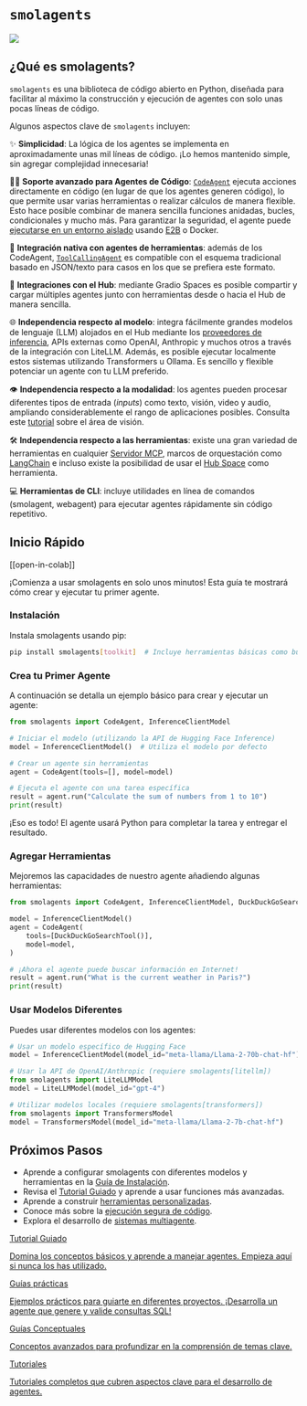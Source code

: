 # `smolagents`

<div class="flex justify-center">
    <img src="https://huggingface.co/datasets/huggingface/documentation-images/resolve/main/smolagents/license_to_call.png" style="max-width:700px"/>
</div>

## ¿Qué es smolagents?

`smolagents` es una biblioteca de código abierto en Python, diseñada para facilitar al máximo la construcción y ejecución de agentes con solo unas pocas líneas de código.

Algunos aspectos clave de `smolagents` incluyen:

✨ **Simplicidad**: La lógica de los agentes se implementa en aproximadamente unas mil líneas de código. ¡Lo hemos mantenido simple, sin agregar complejidad innecesaria!

🧑‍💻 **Soporte avanzado para Agentes de Código**: [`CodeAgent`](reference/agents#smolagents.CodeAgent) ejecuta acciones directamente en código (en lugar de que los agentes generen código), lo que permite usar varias herramientas o realizar cálculos de manera flexible. Esto hace posible combinar de manera sencilla funciones anidadas, bucles, condicionales y mucho más. Para garantizar la seguridad, el agente puede [ejecutarse en un entorno aislado](tutorials/secure_code_execution) usando [E2B](https://e2b.dev/) o Docker.

📡 **Integración nativa con agentes de herramientas**: además de los CodeAgent,  [`ToolCallingAgent`](reference/agents#smolagents.ToolCallingAgent) es compatible con el esquema tradicional basado en JSON/texto para casos en los que se prefiera este formato.

🤗 **Integraciones con el Hub**: mediante Gradio Spaces es posible compartir y cargar múltiples agentes junto con herramientas desde o hacia el Hub de manera sencilla.

🌐 **Independencia respecto al modelo**: integra fácilmente grandes modelos de lenguaje (LLM) alojados en el Hub mediante los [proveedores de inferencia](https://huggingface.co/docs/inference-providers/index), APIs externas como OpenAI, Anthropic y muchos otros a través de la integración con LiteLLM. Además, es posible ejecutar localmente estos sistemas utilizando Transformers u Ollama. Es sencillo y flexible potenciar un agente con tu LLM preferido.

👁️ **Independencia respecto a la modalidad**: los agentes pueden procesar diferentes tipos de entrada (_inputs_) como texto, visión, video y audio, ampliando considerablemente el rango de aplicaciones posibles. Consulta este [tutorial](https://huggingface.co/docs/smolagents/v1.21.0/en/examples/web_browser) sobre el área de visión.

🛠️ **Independencia respecto a las herramientas**: existe una gran variedad de herramientas en cualquier [Servidor MCP](reference/tools#smolagents.ToolCollection.from_mcp), marcos de orquestación como [LangChain](reference/tools#smolagents.Tool.from_langchain) e incluso existe la posibilidad de usar el [Hub Space](reference/tools#smolagents.Tool.from_space) como herramienta.

💻 **Herramientas de CLI**: incluye utilidades en línea de comandos (smolagent, webagent) para ejecutar agentes rápidamente sin código repetitivo.

## Inicio Rápido

[[open-in-colab]]

¡Comienza a usar smolagents en solo unos minutos! Esta guía te mostrará cómo crear y ejecutar tu primer agente.

### Instalación

Instala smolagents usando pip:

```bash
pip install smolagents[toolkit]  # Incluye herramientas básicas como búsqueda web.
```

### Crea tu Primer Agente

A continuación se detalla un ejemplo básico para crear y ejecutar un agente:


```python
from smolagents import CodeAgent, InferenceClientModel

# Iniciar el modelo (utilizando la API de Hugging Face Inference)
model = InferenceClientModel()  # Utiliza el modelo por defecto

# Crear un agente sin herramientas
agent = CodeAgent(tools=[], model=model)

# Ejecuta el agente con una tarea específica
result = agent.run("Calculate the sum of numbers from 1 to 10")
print(result)
```
¡Eso es todo! El agente usará Python para completar la tarea y entregar el resultado.

### Agregar Herramientas

Mejoremos las capacidades de nuestro agente añadiendo algunas herramientas:

```python
from smolagents import CodeAgent, InferenceClientModel, DuckDuckGoSearchTool

model = InferenceClientModel()
agent = CodeAgent(
    tools=[DuckDuckGoSearchTool()],
    model=model,
)

# ¡Ahora el agente puede buscar información en Internet!
result = agent.run("What is the current weather in Paris?")
print(result)
```

### Usar Modelos Diferentes

Puedes usar diferentes modelos con los agentes:

```python
# Usar un modelo específico de Hugging Face
model = InferenceClientModel(model_id="meta-llama/Llama-2-70b-chat-hf")

# Usar la API de OpenAI/Anthropic (requiere smolagents[litellm])
from smolagents import LiteLLMModel
model = LiteLLMModel(model_id="gpt-4")

# Utilizar modelos locales (requiere smolagents[transformers])
from smolagents import TransformersModel
model = TransformersModel(model_id="meta-llama/Llama-2-7b-chat-hf")
```

## Próximos Pasos

- Aprende a configurar smolagents con diferentes modelos y herramientas en la [Guía de Instalación](installation).
- Revisa el [Tutorial Guiado](guided_tour) y aprende a usar funciones más avanzadas.
- Aprende a construir [herramientas personalizadas](tutorials/tools).
- Conoce más sobre la [ejecución segura de código](tutorials/secure_code_execution).
- Explora el desarrollo de [sistemas multiagente](tutorials/building_good_agents).

<div class="mt-10">
  <div class="w-full flex flex-col space-y-4 md:space-y-0 md:grid md:grid-cols-2 md:gap-y-4 md:gap-x-5">
    <a class="!no-underline border dark:border-gray-700 p-5 rounded-lg shadow hover:shadow-lg" href="./guided_tour"
      ><div class="w-full text-center bg-gradient-to-br from-blue-400 to-blue-500 rounded-lg py-1.5 font-semibold mb-5 text-white text-lg leading-relaxed">Tutorial Guiado</div>
      <p class="text-gray-700">Domina los conceptos básicos y aprende a manejar agentes. Empieza aquí si nunca los has utilizado.</p>
    </a>
    <a class="!no-underline border dark:border-gray-700 p-5 rounded-lg shadow hover:shadow-lg" href="./examples/text_to_sql"
      ><div class="w-full text-center bg-gradient-to-br from-indigo-400 to-indigo-500 rounded-lg py-1.5 font-semibold mb-5 text-white text-lg leading-relaxed">Guías prácticas</div>
      <p class="text-gray-700">Ejemplos prácticos para guiarte en diferentes proyectos. ¡Desarrolla un agente que genere y valide consultas SQL!</p>
    </a>
    <a class="!no-underline border dark:border-gray-700 p-5 rounded-lg shadow hover:shadow-lg" href="./conceptual_guides/intro_agents"
      ><div class="w-full text-center bg-gradient-to-br from-pink-400 to-pink-500 rounded-lg py-1.5 font-semibold mb-5 text-white text-lg leading-relaxed">Guías Conceptuales</div>
      <p class="text-gray-700">Conceptos avanzados para profundizar en la comprensión de temas clave.</p>
   </a>
    <a class="!no-underline border dark:border-gray-700 p-5 rounded-lg shadow hover:shadow-lg" href="./tutorials/building_good_agents"
      ><div class="w-full text-center bg-gradient-to-br from-purple-400 to-purple-500 rounded-lg py-1.5 font-semibold mb-5 text-white text-lg leading-relaxed">Tutoriales</div>
      <p class="text-gray-700">Tutoriales completos que cubren aspectos clave para el desarrollo de agentes.</p>
    </a>
  </div>
</div>
